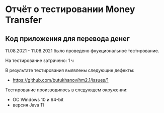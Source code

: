 # Отчёт о тестировании Money Transfer

## Код приложения для перевода денег

11.08.2021 - 11.08.2021 было проведено фнукциональное тестирование.

На тестирование затрачено: 1 ч

В результате тестирования выявлены следующие дефекты:
* https://github.com/butukhanov/hm2.1/issues/1

Тестирование производилось в следующем окружении:
* ОС Windows 10 и 64-bit
* версия Java 11
